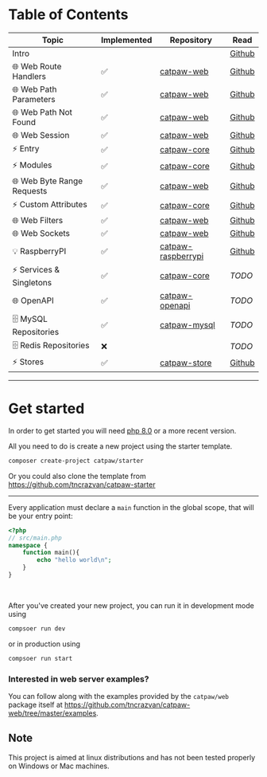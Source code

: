 # Table of Contents

| Topic                      | Implemented | Repository                                                            | Read                                       |
|----------------------------|-------------|-----------------------------------------------------------------------|--------------------------------------------|
| Intro                      |             |                                                                       | [Github](./docs/0.Intro.md)                |
| 🌐 Web Route Handlers      | ✅           | [catpaw-web](https://github.com/tncrazvan/catpaw-web)                 | [Github](./docs/1.WebRouteHandlers.md)     |
| 🌐 Web Path Parameters     | ✅           | [catpaw-web](https://github.com/tncrazvan/catpaw-web)                 | [Github](./docs/2.WebPathParameters.md)    |
| 🌐 Web Path Not Found      | ✅           | [catpaw-web](https://github.com/tncrazvan/catpaw-web)                 | [Github](./docs/3.WebPathNotFound.md)      |
| 🌐 Web Session             | ✅           | [catpaw-web](https://github.com/tncrazvan/catpaw-web)                 | [Github](./docs/4.WebSession.md)           |
| ⚡ Entry                    | ✅           | [catpaw-core](https://github.com/tncrazvan/catpaw-core)               | [Github](./docs/5.Entry.md)                |
| ⚡ Modules                  | ✅           | [catpaw-core](https://github.com/tncrazvan/catpaw-core)               | [Github](./docs/6.Modules.md)              |
| 🌐 Web Byte Range Requests | ✅           | [catpaw-web](https://github.com/tncrazvan/catpaw-web)                 | [Github](./docs/7.WebByteRangeRequests.md) |
| ⚡ Custom Attributes        | ✅           | [catpaw-core](https://github.com/tncrazvan/catpaw-core)               | [Github](./docs/8.CustomAttributes.md)     |
| 🌐 Web Filters             | ✅           | [catpaw-web](https://github.com/tncrazvan/catpaw-web)                 | [Github](./docs/9.WebFilters.md)           |
| 🌐 Web Sockets             | ✅           | [catpaw-web](https://github.com/tncrazvan/catpaw-web)                 | [Github](./docs/10.WebSockets.md)          |
| 💡 RaspberryPI             | ✅           | [catpaw-raspberrypi](https://github.com/tncrazvan/catpaw-raspberrypi) | [Github](./docs/11.RaspberryPI.md)         |
| ⚡ Services & Singletons    | ✅           | [catpaw-core](https://github.com/tncrazvan/catpaw-core)               | _TODO_                                     |
| 🌐 OpenAPI                 | ✅           | [catpaw-openapi](https://github.com/tncrazvan/catpaw-openapi)         | _TODO_                                     |
| 🗄 MySQL Repositories      | ✅           | [catpaw-mysql](https://github.com/tncrazvan/catpaw-mysql)             | _TODO_                                     |
| 🗄 Redis Repositories      | ❌           |                                                                       | _TODO_                                     |
| ⚡ Stores                 | ✅           | [catpaw-store](https://github.com/tncrazvan/catpaw-store)               | [Github](./docs/12.Stores.md)            |

---

# Get started

In order to get started you will need [php 8.0](https://www.php.net/downloads.php) or a more recent version.

All you need to do is create a new project using the starter template.

```bash
composer create-project catpaw/starter
```

Or you could also clone the template from https://github.com/tncrazvan/catpaw-starter

---

Every application must declare a ```main``` function in the global scope, that will be your entry point:

```php
<?php
// src/main.php
namespace {
    function main(){
        echo "hello world\n";
    }
}
```

<br/>

After you've created your new project, you can run it in development mode using

```bash
compsoer run dev
```

or in production using

```bash
compsoer run start
```

### Interested in web server examples?

You can follow along with the examples provided by the `catpaw/web` package itself
at https://github.com/tncrazvan/catpaw-web/tree/master/examples.

## Note

This project is aimed at linux distributions and has not been tested properly on Windows or Mac machines.
